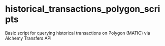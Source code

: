 # historical_transactions_polygon_scripts
 Basic script for querying historical transactions on Polygon (MATIC) via Alchemy Transfers API
